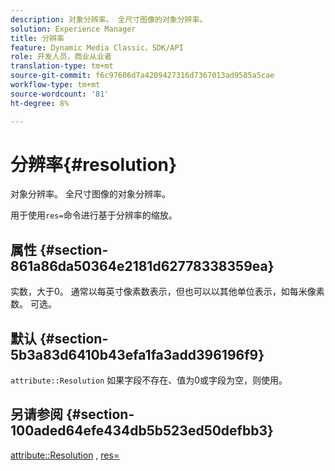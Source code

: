 ```yaml
---
description: 对象分辨率。 全尺寸图像的对象分辨率。
solution: Experience Manager
title: 分辨率
feature: Dynamic Media Classic，SDK/API
role: 开发人员，商业从业者
translation-type: tm+mt
source-git-commit: f6c97606d7a4209427316d7367013ad9585a5cae
workflow-type: tm+mt
source-wordcount: '81'
ht-degree: 8%

---
```



# 分辨率{#resolution}

对象分辨率。 全尺寸图像的对象分辨率。

用于使用`res=`命令进行基于分辨率的缩放。

## 属性 {#section-861a86da50364e2181d62778338359ea}

实数，大于0。 通常以每英寸像素数表示，但也可以以其他单位表示，如每米像素数。 可选。

## 默认 {#section-5b3a83d6410b43efa1fa3add396196f9}

`attribute::Resolution` 如果字段不存在、值为0或字段为空，则使用。

## 另请参阅 {#section-100aded64efe434db5b523ed50defbb3}

[attribute::Resolution](../../../../../../is-api/image-catalog/image-serving-api-ref/c-image-catalog-reference/c-attributes-reference/r-resolution.md#reference-2c066a2cc9b04b4ea0c8ae9476e853b4) ,  [res=](../../../../../../is-api/http-ref/image-serving-api-ref/c-http-protocol-reference/c-command-reference/r-res.md#reference-3d6fe416801148dea0f786f2b5169e55)
